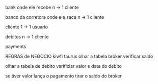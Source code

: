 
bank onde ele recebe n -> 1 cliente

banco da corretora onde ele saca n -> 1 cliente

cliente 1 -> 1 usuario

debitos n -> 1 cliente

payments

REGRAS de NEGOCIO 
kiwfi taurus
  olhar a tabela broker
    verificar saldo
  
  olhar a tabela de debito
    verificiar valor e data do debito

  se tiver valor lança o pagamento
    tirar o saldo do broker
